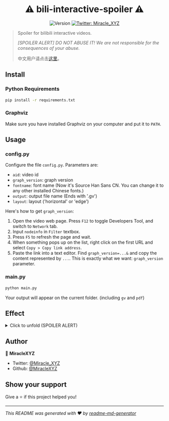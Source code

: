 <h1 align="center">⚠ bili-interactive-spoiler ⚠</h1>
<p align="center">
  <img alt="Version" src="https://img.shields.io/badge/version-0.1.0-blue.svg?cacheSeconds=2592000" />
  <a href="https://twitter.com/Miracle_XYZ">
    <img alt="Twitter: Miracle_XYZ" src="https://img.shields.io/twitter/follow/Miracle_XYZ.svg?style=social" target="_blank" />
  </a>
</p>

> Spoiler for bilibili interactive videos.
> 
> *[SPOILER ALERT] DO NOT ABUSE IT! We are not responsible for the consequences of your abuse.*
> 
> 中文用户请点击[这里](README_CN.md)。

## Install

### Python Requirements

```sh
pip install -r requirements.txt
```

### Graphviz

Make sure you have installed Graphviz on your computer and put it to `PATH`.

## Usage

### config.py

Configure the file `config.py`. Parameters are:

- `aid`: video id
- `graph_version`: graph version
- `fontname`: font name (Now it's Source Han Sans CN. You can change it to any other installed Chinese fonts.)
- `output`: output file name (Ends with '.gv')
- `layout`: layout ('horizontal' or 'edge')

Here's how to get `graph_version`:

1. Open the video web page. Press `F12` to toggle Developers Tool, and switch to `Network` tab.
2. Input `nodeinfo` in `Filter` textbox.
3. Press `F5` to refresh the page and wait.
4. When something pops up on the list, right click on the first URL and select `Copy > Copy link address`.
5. Paste the link into a text editor. Find `graph_version=...&` and copy the content represented by `...`. This is exactly what we want: `graph_version` parameter.

### main.py

```sh
python main.py
```

Your output will appear on the current folder. (including `gv` and `pdf`)

## Effect

<details>
  <summary>Click to unfold (SPOILER ALERT)</summary>

  <img src="asset/result.png">
</details>

## Author

👤 **MiracleXYZ**

* Twitter: [@Miracle_XYZ](https://twitter.com/Miracle_XYZ)
* Github: [@MiracleXYZ](https://github.com/MiracleXYZ)

## Show your support

Give a ⭐️ if this project helped you!

***
_This README was generated with ❤️ by [readme-md-generator](https://github.com/kefranabg/readme-md-generator)_